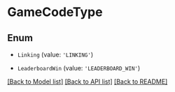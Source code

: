 # GameCodeType


## Enum

* `Linking` (value: `'LINKING'`)

* `LeaderboardWin` (value: `'LEADERBOARD_WIN'`)

[[Back to Model list]](../README.md#documentation-for-models) [[Back to API list]](../README.md#documentation-for-api-endpoints) [[Back to README]](../README.md)
